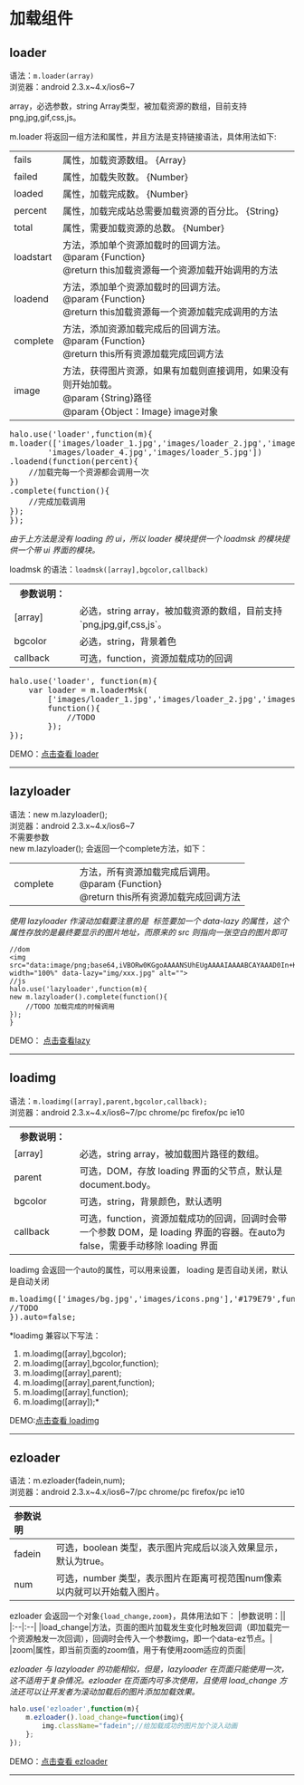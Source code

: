 # 加载组件 #

## loader ##

语法：`m.loader(array)`  
浏览器：android 2.3.x~4.x/ios6~7

array，必选参数，string Array类型，被加载资源的数组，目前支持 png,jpg,gif,css,js。

m.loader 将返回一组方法和属性，并且方法是支持链接语法，具体用法如下:

<table style="border-collapse:collapse;" width="100%">
    <tr>
        <td>fails</td>
        <td>属性，加载资源数组。 {Array}</td>
    </tr>
    <tr>
        <td>failed</td>
        <td>属性，加载失败数。 {Number}</td>
    </tr>
    <tr>
        <td>loaded</td>
        <td>属性，加载完成数。 {Number}</td>
    </tr>
    <tr>
        <td>percent</td>
        <td>属性，加载完成站总需要加载资源的百分比。 {String}</td>
    </tr>
    <tr>
        <td>total</td>
        <td>属性，需要加载资源的总数。 {Number}</td>
    </tr>
    <tr>
        <td>loadstart</td>
        <td>
            方法，添加单个资源加载时的回调方法。<br />
            @param {Function}<br />
            @return this加载资源每一个资源加载开始调用的方法
        </td>
    </tr>
    <tr>
        <td>loadend</td>
        <td>
            方法，添加单个资源加载时的回调方法。<br />
            @param {Function}<br />
            @return this加载资源每一个资源加载完成调用的方法
        </td>
    </tr>
    <tr>
        <td>complete</td>
        <td>
            方法，添加资源加载完成后的回调方法。<br />
            @param {Function}<br />
            @return this所有资源加载完成回调方法
        </td>
    </tr>
    <tr>
        <td>image</td>
        <td>
            方法，获得图片资源，如果有加载则直接调用，如果没有则开始加载。<br />
            @param {String}路径 <br />
            @param {Object：Image} image对象
        </td>
    </tr>
</table> 

<pre>
halo.use('loader',function(m){
m.loader(['images/loader_1.jpg','images/loader_2.jpg','images/loader_3.jpg',
        'images/loader_4.jpg','images/loader_5.jpg'])
.loadend(function(percent){
    //加载完每一个资源都会调用一次
})
.complete(function(){
    //完成加载调用        
});
});
</pre>

*由于上方法是没有 loading 的 ui，所以 loader 模块提供一个 loadmsk 的模块提供一个带 ui 界面的模块。*

loadmsk 的语法：`loadmsk([array],bgcolor,callback)`

<table style="border-collapse:collapse;" width="100%">
    <tr>
        <th width="100">参数说明：</th>
        <th></th>
    </tr>
    <tr>
        <td>[array]</td>
        <td>必选，string array，被加载资源的数组，目前支持`png,jpg,gif,css,js`。</td>
    </tr>
    <tr>
        <td>bgcolor</td>
        <td>必选，string，背景着色</td>
    </tr>
    <tr>
        <td>callback</td>
        <td>可选，function，资源加载成功的回调</td>
    </tr>
</table> 

<pre>
halo.use('loader', function(m){
    var loader = m.loaderMsk(
        ['images/loader_1.jpg','images/loader_2.jpg','images/loader_3.jpg'],
        function(){
            //TODO
        });
});
</pre>

DEMO：[点击查看 loader](http://jdc.jd.com/halo/demo/loader.html)

---------------------------------------------------

## lazyloader ##

语法：new m.lazyloader();  
浏览器：android 2.3.x~4.x/ios6~7  
不需要参数  
new m.lazyloader(); 会返回一个complete方法，如下：  

<table style="border-collapse:collapse;" width="100%">
    <tr>
        <td width="100">complete</td>
        <td>
            方法，所有资源加载完成后调用。<br />
            @param {Function}<br />
            @return this所有资源加载完成回调方法
        </td>
    </tr>
</table>

*使用 lazyloader 作滚动加载要注意的是 <img> 标签要加一个 data-lazy 的属性，这个属性存放的是最终要显示的图片地址，而原来的 src 则指向一张空白的图片即可*

```
//dom
<img src="data:image/png;base64,iVBORw0KGgoAAAANSUhEUgAAAAIAAAABCAYAAAD0In+KAAAAC0lEQVQIW2NkgAIAABIAApIj7FMAAAAASUVORK5CYII=" width="100%" data-lazy="img/xxx.jpg" alt="">
//js
halo.use('lazyloader',function(m){
new m.lazyloader().complete(function(){
    //TODO 加载完成的时候调用
});
}
```                


DEMO： [点击查看lazy](http://jdc.jd.com/halo/demo/lazy.html)


----------------------------------------------------

## loadimg ##

语法：`m.loadimg([array],parent,bgcolor,callback);`  
浏览器：android 2.3.x~4.x/ios6~7/pc chrome/pc firefox/pc ie10

<table style="border-collapse:collapse;" width="100%">
    <tr>
        <th width="100">参数说明：</th>
        <th></th>
    </tr>
    <tr>
        <td>[array]</td>
        <td>必选，string array，被加载图片路径的数组。</td>
    </tr>
    <tr>
        <td>parent</td>
        <td>可选，DOM，存放 loading 界面的父节点，默认是document.body。</td>
    </tr>
    <tr>
        <td>bgcolor</td>
        <td>可选，string，背景颜色，默认透明</td>
    </tr>
    <tr>
        <td>callback</td>
        <td>可选，function，资源加载成功的回调，回调时会带一个参数 DOM，是 loading 界面的容器。在auto为false，需要手动移除 loading 界面</td>
    </tr>
</table> 

loadimg 会返回一个auto的属性，可以用来设置， loading 是否自动关闭，默认是自动关闭

<pre>
m.loadimg(['images/bg.jpg','images/icons.png'],'#179E79',function(loading){
//TODO
}).auto=false;
</pre>
*loadimg 兼容以下写法：  
1) m.loadimg([array],bgcolor);  
2) m.loadimg([array],bgcolor,function);  
3) m.loadimg([array],parent);  
4) m.loadimg([array],parent,function);  
5) m.loadimg([array],function);  
6) m.loadimg([array]);*

DEMO:[点击查看 loadimg](http://jdc.jd.com/halo/demo/loadimg.html)

----------------------------------------------------

## ezloader ##

语法：m.ezloader(fadein,num);  
浏览器：android 2.3.x~4.x/ios6~7/pc chrome/pc firefox/pc ie10

|参数说明| |
|:--|:--|
|fadein|可选，boolean 类型，表示图片完成后以淡入效果显示，默认为true。|
|num|可选，number 类型，表示图片在距离可视范围num像素以内就可以开始载入图片。|

ezloader 会返回一个对象`{load_change,zoom}`，具体用法如下：
|参数说明：||
|:--|:--|
|load_change|方法，页面的图片加载发生变化时触发回调（即加载完一个资源触发一次回调），回调时会传入一个参数img，即一个data-ez节点。|
|zoom|属性，即当前页面的zoom值，用于有使用zoom适应的页面|


*ezloader 与 lazyloader 的功能相似，但是，lazyloader 在页面只能使用一次，这不适用于复杂情况。ezloader 在页面内可多次使用，且使用 load_change 方法还可以让开发者为滚动加载后的图片添加加载效果。*

```javascript
halo.use('ezloader',function(m){
    m.ezloader().load_change=function(img){
        img.className="fadein";//给加载成功的图片加个淡入动画
    };
});
```

DEMO：[点击查看 ezloader](http://jdc.jd.com/halo/demo/ezloader.html)

-----------------------------------------------------------------------------